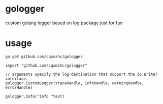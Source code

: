 # gologger
custom golang logger based on log package just for fun 

# usage
```
go get github.com/cqxmzhc/gologger

import "github.com/cqxmzhc/gologger"

// arguments specify the log destination that support the io.Writer interface.
gologger.CustomLogger(traceHandle, infoHandle, warningHandle, errorHandle)

gologger.Info("info "test)
```
